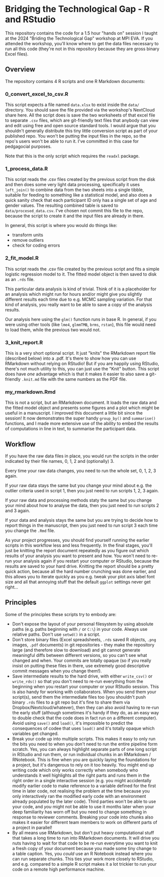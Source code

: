 # Bridging the Technological Gap - R and RStudio

This repository contains the code for a 1.5 hour "hands on" session I taught at the 2024 "Briding the Technological Gap" workshop at MPI EVA.  If you attended the workshop, you'll know where to get the data files necessary to run all this code (they're not in this repository because they are gross binary Excel files).

## Overview

The repository contains 4 R scripts and one R Markdown documents:

### 0_convert_excel_to_csv.R

This script expects a file named `data.xlsx` to exist inside the `data/` directory.  You should save the file provided via the workshop's NextCloud share here.  All the script does is save the two worksheets of that excel file to separate `.csv` files, which are git-friendly text files that anybody can view and edit using free and open source standard tools.  I would argue that you shouldn't generally distribute this tiny little conversion script as part of your published repo.  You won't be putting the input files in the repo, so the repo's users won't be able to run it.  I've committed in this case for pedgagocial purposes.

Note that this is the only script which requires the `readxl` package.

### 1_process_data.R

This script reads the .csv files created by the previous script from the disk and then does some very light data processing, specifically it uses `left_join()` to combine data from the two sheets into a single tibble, suitable for feeding to something like a statistical model, and also does a quick sanity check that each participant ID only has a single set of age and gender values.  The resulting combined table is saved to `data/procesed_data.csv`.  I've chosen not commit this file to the repo, because the script to create it and the input files are already in there.

In general, this script is where you would do things like:

* transform units
* remove outliers
* check for coding errors

### 2_fit_model.R

This script reads the .csv file created by the previous script and fits a simple logistic regression model to it.  The fitted model object is then saved to disk as an `.rds` file.

This particular data analysis is kind of trivial.  Think of it is a placeholder for an analysis which might run for hours and/or might give you slightly different results each time due to e.g. MCMC sampling variation.  For that kind of analysis, you really want to be able to save a copy of the analysis results.

Our analysis here using the `glm()` function runs in base R.  In general, if you were using other tools (like `lme4`, `glmmTMB`, `brms`, `rstan`), this file would need to load them, while the previous two would not.

### 3_knit_report.R

This is a very short optional script.  It just "knits" the RMarkdown report file (described below) into a .pdf.  It's there to show how you can use RMarkdown without relying on RStudio!  But if you are happily using RStudio, there's not much utility to this, you can just use the "Knit" button.  This script does have *one* advantage which is that it makes it easier to also save a git-friendly `.knit.md` file with the same numbers as the PDF file.

### my_rmarkdown.Rmd

This is not a script, but an RMarkdown document.  It loads the raw data and the fitted model object and presents some figures and a plot which might be useful in a manuscript.  I improved this document a little bit since the session!  It now demonstrates the super handy `group_by()` and `summarise()` functions, and I made more extensive use of the ability to embed the results of computations in line in text, to summarise the participant data.

## Workflow

If you have the raw data files in place, you would run the scripts in the order indicated by their file names, 0, 1, 2 and (optionally) 3.

Every time your raw data changes, you need to run the whole set, 0, 1, 2, 3 again.

If your raw data stays the same but you change your mind about e.g. the outlier criteria used in script 1, then you just need to run scripts 1, 2, 3 again.

If your raw data and processing methods staty the same but you change your mind about how to analyse the data, then you just need to run scripts 2 and 3 again.

If your data and analysis stays the same but you are trying to decide how to report things in the manuscript, then you just need to run script 3 each time you change the `.Rmd` file.

As your project progresses, you should find yourself running the earlier scripts in this workflow less and less frequently.  In the final stages, you'll just be knitting the report document repeatedly as you figure out which results of your analysis you want to present and how.  You won't need to re-run your analysis again if you restart your computer or RStudio, because the results are saved to your hard drive.  Knitting the report should be a pretty quick action, because all the hard number crunching was done earlier, and this allows you to iterate quickly as you e.g. tweak your plot axis label font size and all that annoying stuff that the default `ggplot` settings never get right...

## Principles

Some of the principles these scripts try to embody are:

* Don't expose the layout of your personal filesystem by using absolute paths (e.g. paths beginning with `/` or `C:\`) in your code.  Always use relative paths.  Don't use `setwd()` in a script.
* Don't store binary files (Excel spreadsheets, `.rds` saved R objects, `.png` images, `.pdf` documents) in git repositories - they make the repository large (and therefore slow to download) and git cannot generate meaningful diffs between different versions, so you can't see what changed and when.  Your commits are totally opaque (so if you really insist on putting these files in there, use extremely good descriptive commit messages when you change them!).
* Save intermediate results to the hard drive, with either `write_csv()` or `write_rds()` so that you don't need to re-run everything from the beginning when you restart your computer or your RStudio session.  This is also handy for working with collaborators.  When you send them your script(s), send them the intermediate files too (you shouldn't push binary `.rds` files to a git repo but it's fine to share them via Dropbox/Nextcloud/whatever), then they can also avoid having to re-run the early stuff (although sometimes it's handy if they do, as an easy way to double check that the code does in fact run on a different computer).  Avoid using `save()` and `load()`, it's impossible to predict the consequences of codee that uses `load()` and it's totally opaque which variables get changed.
* Break your code up into multiple scripts.  This makes it easy to only run the bits you need to when you don't need to run the entire pipeline form scratch.  Yes, you can always highlight separate parts of one long script in RStudio and run them, or run individual chunks in an RMarkdown / RNotebook.  This is fine when you are quickly laying the foundations for a project, but it's dangerous to rely on it too heavily.  You might end up writing code which only works correctly when somebody who understands it well highlights all the right parts and runs them in the right order in a single interactive session (e.g. you might accidentally modify earlier code to make reference to a variable defined for the first time in later code, not realising the problem at the time because you only interactively ran the modified early code with an environment already populated by the later code).  Third parties won't be able to use your code, and *you* might not be able to use it months later when your deep familiarity has worn off but you need to change something in response to reviewer comments.  Breaking your code into chunks also makes it easier for different team members to work on different parts of a project in parallel! 
* By all means use RMarkdown, but don't put heavy computational stuff that takes a long time to run into RMarkdown documents.  It will drive you nuts having to wait for that code to be re-run everytime you want to knit a fresh copy of your document because you made some tiny change to a table caption.  Yes, you *could* use an R Notebook instead where you can run separate chunks.  This ties your work more closely to RStudio, and e.g. compared to a simple R script makes it a lot trickier to run your code on a remote high performance machine.

